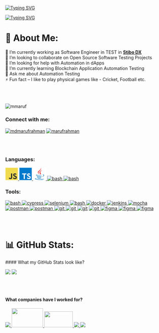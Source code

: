 [![Typing SVG](https://readme-typing-svg.demolab.com?font=Fira+Code&weight=1000&size=40&pause=1&color=3281EA&center=true&vCenter=true&repeat=false&width=435&lines=Md+Maruf+Rahman)](https://git.io/typing-svg)

[![Typing SVG](https://readme-typing-svg.demolab.com?font=Fira+Code&duration=2500&pause=500&color=3281EA&center=true&vCenter=true&width=435&lines=5%2B+years+in+Software+Testing;Automation+%26+Manual+Testing;WebdriverIO+%7C+Cypress+%7C+Selenium+%7C)](https://git.io/typing-svg)



# 💫 About Me:
🔭 I’m currently working as Software Engineer in TEST in **[Stibo DX](https://www.stibodx.com/)**<br>👯 I’m looking to collaborate on Open Source Software Testing Projects<br>🤝 I’m looking for help with Automation in dApps<br>🌱 I’m currently learning Blockchain Application Automation Testing<br>💬 Ask me about Automation Testing<br>⚡ Fun fact – I like to play physical games like - Cricket, Football etc.

<br></br>


<p align="left"> <img src="https://komarev.com/ghpvc/?username=mMARUF&label=Profile%20views&color=0e75b6&style=flat" alt="mmaruf" width="135" /> </p>





<h3 align="left">Connect with me:</h3>
<p align="left">
<a href="https://linkedin.com/in/mdmarufrahman" target="blank"><img align="center" src="https://raw.githubusercontent.com/rahuldkjain/github-profile-readme-generator/master/src/images/icons/Social/linked-in-alt.svg" alt="mdmarufrahman" height="30" width="40" /></a>
<a href="https://www.leetcode.com/marufrahman" target="blank"><img align="center" src="https://raw.githubusercontent.com/rahuldkjain/github-profile-readme-generator/master/src/images/icons/Social/leet-code.svg" alt="marufrahman" height="30" width="40" /></a>
</p>

<br></br>

<h3 align="left">Languages:</h3>
<p align="left">
</a> <a href="https://developer.mozilla.org/en-US/docs/Web/JavaScript" target="_blank" rel="noreferrer"> <img src="https://raw.githubusercontent.com/devicons/devicon/master/icons/javascript/javascript-original.svg" 
alt="javascript" width="40" height="40"/> </a> 
<a href="https://www.typescriptlang.org/" target="_blank" rel="noreferrer"> <img src="https://raw.githubusercontent.com/devicons/devicon/master/icons/typescript/typescript-original.svg" alt="typescript" width="40" height="40"/> </a>
<a href="https://www.java.com" target="_blank" rel="noreferrer"> <img src="https://raw.githubusercontent.com/devicons/devicon/master/icons/java/java-original.svg" alt="java" width="40" height="40"/> 
<a href="https://www.gnu.org/software/bash/" target="_blank" rel="noreferrer"> <img src="https://www.svgrepo.com/show/255832/sql.svg" alt="bash" width="40" height="40"/> </a>
<a href="https://www.gnu.org/software/bash/" target="_blank" rel="noreferrer"> <img src="https://www.svgrepo.com/show/353478/bash-icon.svg" alt="bash" width="40" height="40"/> </a>

</p>



<h3 align="left">Tools:</h3>
<p align="left"> 
<a href="https://webdriver.io/" target="_blank" rel="noreferrer"> <img src="https://asset.brandfetch.io/idV7ZoyErg/idPvWqIX1T.png?updated=1667619616092" alt="bash" width="40" height="40"/>  
<a href="https://www.cypress.io" target="_blank" rel="noreferrer"> <img src="https://www.svgrepo.com/show/439131/cypress.svg" alt="cypress" width="40" height="40"/> </a> 
<a href="https://www.selenium.dev" target="_blank" rel="noreferrer"> <img src="https://seeklogo.com/images/S/selenium-logo-A1B53CEFB0-seeklogo.com.png" alt="selenium" width="40" height="40"/> </a>
<a href="https://cucumber.io/" target="_blank" rel="noreferrer"> <img src="https://www.svgrepo.com/show/353625/cucumber.svg" alt="bash" width="40" height="40"/> </a>
<a href="https://www.docker.com/" target="_blank" rel="noreferrer"> <img src="https://cdn.jsdelivr.net/gh/devicons/devicon/icons/docker/docker-plain-wordmark.svg" alt="docker" width="40" height="40"/> </a>  <a href="https://www.jenkins.io" target="_blank" rel="noreferrer"> <img src="https://www.vectorlogo.zone/logos/jenkins/jenkins-icon.svg" alt="jenkins" width="40" height="40"/> </a> <a href="https://mochajs.org" target="_blank" rel="noreferrer"> <img src="https://www.vectorlogo.zone/logos/mochajs/mochajs-icon.svg" alt="mocha" width="40" height="40"/> </a> <a href="https://postman.com" target="_blank" rel="noreferrer"> <img src="https://www.vectorlogo.zone/logos/getpostman/getpostman-icon.svg" alt="postman" width="40" height="40"/> </a> 
<a href="https://jmeter.apache.org/" target="_blank" rel="noreferrer"> <img src="https://home.apache.org/~fschumacher/jmeter.svg" alt="postman" width="70" height="40"/> </a>  
<a href="https://git-scm.com/" target="_blank" rel="noreferrer"> <img src="https://www.vectorlogo.zone/logos/git-scm/git-scm-icon.svg" alt="git" width="40" height="40"/> </a>   
<a href="https://www.browserstack.com/" target="_blank" rel="noreferrer"> <img src="https://www.svgrepo.com/show/353515/browserstack.svg" alt="git" width="40" height="40"/> </a>  
<a href="https://www.atlassian.com/software/jira/" target="_blank" rel="noreferrer"> <img src="https://www.svgrepo.com/show/376328/jira.svg" alt="git" width="40" height="40"/></a>  
<a href="https://www.atlassian.com/software/confluence/" target="_blank" rel="noreferrer"> <img src="https://www.svgrepo.com/show/353597/confluence.svg" alt="git" width="40" height="40"/> </a>  
<a href="https://www.figma.com/" target="_blank" rel="noreferrer"> <img src="https://www.vectorlogo.zone/logos/figma/figma-icon.svg" alt="figma" width="40" height="40"/> </a>
<a href="https://www.svgrepo.com/vectors/azure-devops/" target="_blank" rel="noreferrer"> <img src="https://www.svgrepo.com/show/448271/azure-devops.svg" alt="figma" width="40" height="40"/> </a>
<a href="https://www.redhat.com/en/technologies/cloud-computing/openshift/="_blank" rel="noreferrer"> <img src="https://www.svgrepo.com/show/354143/openshift.svg" alt="figma" width="40" height="40"/> </a>
</p>

<br></br>

# 📊 GitHub Stats:
</p>
<!--Github Stats-->
#### What my GitHub Stats look like?
<p float="left">
<img height="180em" src="https://github-readme-stats.vercel.app/api?username=mMARUF&show_icons=true" /> 
<img height="180em" src="https://github-readme-stats.vercel.app/api/top-langs/?username=mMARUF&show_icons=true&layout=compact&langs_count=11"/>
<!-- <img height="180em" src="https://github-profile-trophy.vercel.app/?username=mMARUF&count_private=true&show_icons=true&theme=cobalt" align="center"/>
</p> -->


<br></br>

#### What companies have I worked for?
<p left="center">
  <a href="https://www.stibodx.com/">
    <img src="https://www.stibodx.com/assets/stibodx-apng-1-loop.png">
  </a>  
   <a href="https://selise.ch/">
    <img src="https://ik.imagekit.io/guidle/tr:h-250,c-at_least,dpr-2/9/45/68/9456890511bfda530c5d689698aee8832ef16919_700291736.png" height=60 width=99>
  </a> 
  <a href="https://leads.com.bd/">
    <img src="https://leads.com.bd/wp-content/uploads/2022/02/LEADS-1-150x29.png" height=50 width = 90> 
  </a>  
  <a href="grameenphone.com">
    <img src="https://cdn01.grameenphone.com/sites/default/files/downloadable_images/thumbs/gp-logo-black-bg_2.png" height=50>
  </a>  
  <a href="https://www.banglalink.net/">
    <img src="https://logovtor.com/wp-content/uploads/2020/08/banglalink-logo-vector.png" height=50>
    </a> 


</p>



<br></br>


 

 
